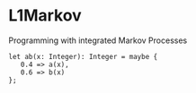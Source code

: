 # L1Markov
Programming with integrated Markov Processes

```LSTS
let ab(x: Integer): Integer = maybe {
   0.4 => a(x),
   0.6 => b(x)
};
```
